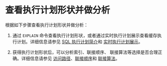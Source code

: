 # 查看执行计划形状并做分析

根据如下步骤查看执行计划形状并做分析：

1. 通过 `EXPLAIN` 命令查看执行计划形状，或者通过实时执行计划展示查看缓存执行计划。详细信息请参见 [SQL 执行计划简介](../../../2.sql-execution-plan/1.introduction-to-sql-execution-plans.md)和 [实时执行计划展示](../../../2.sql-execution-plan/5.real-time-execution-plan-display.md)。

2. 获得执行计划形状后，可以分析索引、联接顺序、 联接算法等选择是否合理正确。详细信息请参见 [访问路径](../../6.query-optimization/1.access-path/1.overview.md)、[联接顺序](../../6.query-optimization/2.join-algorithm/3.join-order.md)和 [联接算法](../../6.query-optimization/2.join-algorithm/2.join-algorithm.md)。
